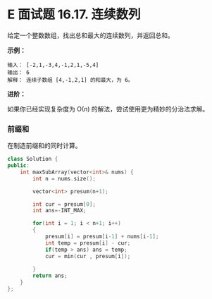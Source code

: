 # E 面试题 16.17. 连续数列

给定一个整数数组，找出总和最大的连续数列，并返回总和。

**示例：**

```
输入： [-2,1,-3,4,-1,2,1,-5,4]
输出： 6
解释： 连续子数组 [4,-1,2,1] 的和最大，为 6。
```

**进阶：**

如果你已经实现复杂度为 O(*n*) 的解法，尝试使用更为精妙的分治法求解。



### 前缀和

在制造前缀和的同时计算。

```cpp
class Solution {
public:
    int maxSubArray(vector<int>& nums) {
        int n = nums.size();

        vector<int> presum(n+1);

        int cur = presum[0];
        int ans=-INT_MAX;

        for(int i = 1; i < n+1; i++)
        {
            presum[i] = presum[i-1] + nums[i-1];
            int temp = presum[i] - cur;
            if(temp > ans) ans = temp; 
            cur = min(cur , presum[i]);
            
        }    
        return ans;
    }
};
```
